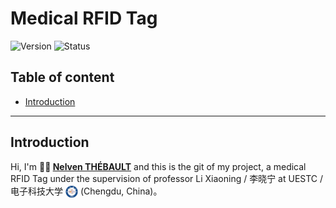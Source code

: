 # Medical RFID Tag

![Version](https://img.shields.io/badge/version-1.0-blue)
![Status](https://img.shields.io/badge/status-in%20progress-yellow)

## Table of content

- [Introduction](#introduction)

---

## Introduction
Hi, I'm **🙋‍♂️ [Nelven THÉBAULT](https://github.com/NelvTheb)** and this is the git of my project, a medical RFID Tag under the supervision of professor Li Xiaoning / 李晓宁 at UESTC / 电子科技大学 <img src="./IMG/UESTC_logo.png" alt="icone" width="20" style="vertical-align: middle;"/> (Chengdu, China)。